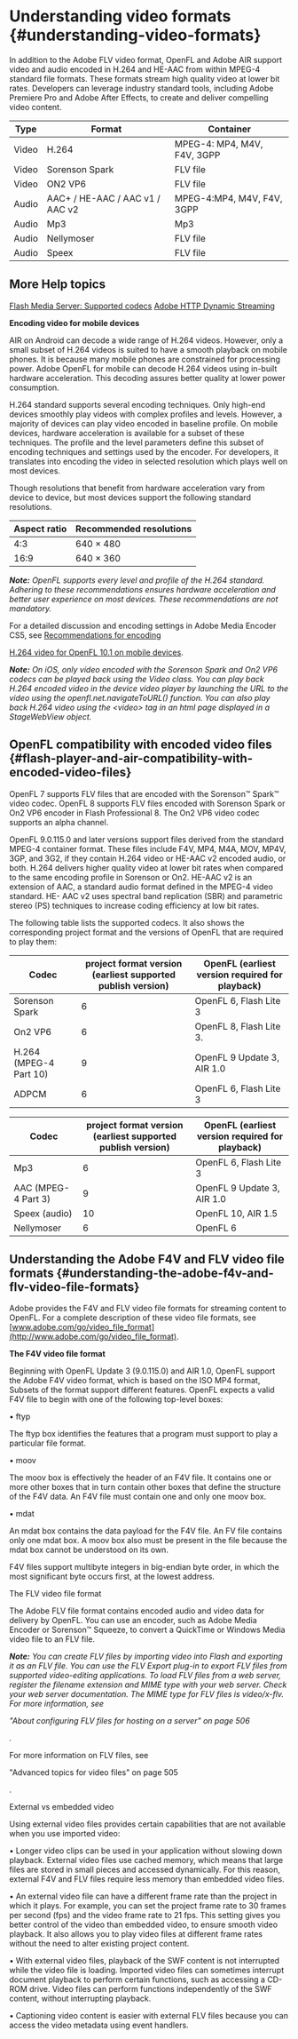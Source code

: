 # Understanding video formats {#understanding-video-formats}

In addition to the Adobe FLV video format, OpenFL and Adobe AIR support video and audio encoded in H.264 and HE-AAC from within MPEG-4 standard file formats. These formats stream high quality video at lower bit rates. Developers can leverage industry standard tools, including Adobe Premiere Pro and Adobe After Effects, to create and deliver compelling video content.

| **Type** | **Format** | **Container** |
| --- | --- | --- |
| Video | H.264 | MPEG-4: MP4, M4V, F4V, 3GPP |
| Video | Sorenson Spark | FLV file |
| Video | ON2 VP6 | FLV file |
| Audio | AAC+ / HE-AAC / AAC v1 / AAC v2 | MPEG-4:MP4, M4V, F4V, 3GPP |
| Audio | Mp3 | Mp3 |
| Audio | Nellymoser | FLV file |
| Audio | Speex | FLV file |

## More Help topics

[Flash Media Server: Supported codecs](http://help.adobe.com/en_US/FlashMediaServer/3.5_TechOverview/WS5b3ccc516d4fbf351e63e3d119ed944a1a-7ffa.html#WS5b3ccc516d4fbf351e63e3d119ed944a1a-7fe7) [Adobe HTTP Dynamic Streaming](http://help.adobe.com/en_US/HTTPStreaming/1.0/Using/index.html)

**Encoding video for mobile devices**

AIR on Android can decode a wide range of H.264 videos. However, only a small subset of H.264 videos is suited to have a smooth playback on mobile phones. It is because many mobile phones are constrained for processing power. Adobe OpenFL for mobile can decode H.264 videos using in-built hardware acceleration. This decoding assures better quality at lower power consumption.

H.264 standard supports several encoding techniques. Only high-end devices smoothly play videos with complex profiles and levels. However, a majority of devices can play video encoded in baseline profile. On mobile devices, hardware acceleration is available for a subset of these techniques. The profile and the level parameters define this subset of encoding techniques and settings used by the encoder. For developers, it translates into encoding the video in selected resolution which plays well on most devices.

Though resolutions that benefit from hardware acceleration vary from device to device, but most devices support the following standard resolutions.

| **Aspect ratio** | **Recommended resolutions** |
| --- | --- |
| 4:3 | 640 × 480 | 512 × 384 | 480 × 360 |
| 16:9 | 640 × 360 | 512 x 288 | 480 × 272 |

**_Note:_** _OpenFL supports every level and profile of the H.264 standard. Adhering to these recommendations ensures hardware acceleration and better user experience on most devices. These recommendations are not mandatory._

For a detailed discussion and encoding settings in Adobe Media Encoder CS5, see [Recommendations for encoding](http://www.adobe.com/devnet/devices/articles/mobile_video_encoding.html)

[H.264 video for OpenFL 10.1 on mobile devices](http://www.adobe.com/devnet/devices/articles/mobile_video_encoding.html).

**_Note:_** _On iOS, only video encoded with the Sorenson Spark and On2 VP6 codecs can be played back using the Video class. You can play back H.264 encoded video in the device video player by launching the URL to the video using the openfl.net.navigateToURL() function. You can also play back H.264 video using the &lt;video&gt; tag in an html page displayed in a StageWebView object._

## OpenFL compatibility with encoded video files {#flash-player-and-air-compatibility-with-encoded-video-files}

OpenFL 7 supports FLV files that are encoded with the Sorenson™ Spark™ video codec. OpenFL 8 supports FLV files encoded with Sorenson Spark or On2 VP6 encoder in Flash Professional 8\. The On2 VP6 video codec supports an alpha channel.

OpenFL 9.0.115.0 and later versions support files derived from the standard MPEG-4 container format. These files include F4V, MP4, M4A, MOV, MP4V, 3GP, and 3G2, if they contain H.264 video or HE-AAC v2 encoded audio, or both. H.264 delivers higher quality video at lower bit rates when compared to the same encoding profile in Sorenson or On2\. HE-AAC v2 is an extension of AAC, a standard audio format defined in the MPEG-4 video standard. HE- AAC v2 uses spectral band replication (SBR) and parametric stereo (PS) techniques to increase coding efficiency at low bit rates.

The following table lists the supported codecs. It also shows the corresponding project format and the versions of OpenFL that are required to play them:

| **Codec** | **project format version (earliest supported publish version)** | **OpenFL (earliest version required for playback)** |
| --- | --- | --- |
| Sorenson Spark | 6 | OpenFL 6, Flash Lite 3 |
| On2 VP6 | 6 | OpenFL 8, Flash Lite 3. |
| H.264 (MPEG-4 Part 10) | 9 | OpenFL 9 Update 3, AIR 1.0 |
| ADPCM | 6 | OpenFL 6, Flash Lite 3 |

| **Codec** | **project format version (earliest supported publish version)** | **OpenFL (earliest version required for playback)** |
| --- | --- | --- |
| Mp3 | 6 | OpenFL 6, Flash Lite 3 |
| AAC (MPEG-4 Part 3) | 9 | OpenFL 9 Update 3, AIR 1.0 |
| Speex (audio) | 10 | OpenFL 10, AIR 1.5 |
| Nellymoser | 6 | OpenFL 6 |

## Understanding the Adobe F4V and FLV video file formats {#understanding-the-adobe-f4v-and-flv-video-file-formats}

Adobe provides the F4V and FLV video file formats for streaming content to OpenFL. For a complete description of these video file formats, see [www.adobe.com/go/video_file_format](http://www.adobe.com/go/video_file_format).

**The F4V video file format**

Beginning with OpenFL Update 3 (9.0.115.0) and AIR 1.0, OpenFL support the Adobe F4V video format, which is based on the ISO MP4 format, Subsets of the format support different features. OpenFL expects a valid F4V file to begin with one of the following top-level boxes:

• ftyp

The ftyp box identifies the features that a program must support to play a particular file format.

• moov

The moov box is effectively the header of an F4V file. It contains one or more other boxes that in turn contain other boxes that define the structure of the F4V data. An F4V file must contain one and only one moov box.

• mdat

An mdat box contains the data payload for the F4V file. An FV file contains only one mdat box. A moov box also must be present in the file because the mdat box cannot be understood on its own.

F4V files support multibyte integers in big-endian byte order, in which the most significant byte occurs first, at the lowest address.

The FLV video file format

The Adobe FLV file format contains encoded audio and video data for delivery by OpenFL. You can use an encoder, such as Adobe Media Encoder or Sorenson™ Squeeze, to convert a QuickTime or Windows Media video file to an FLV file.

**_Note:_** _You can create FLV files by importing video into Flash and exporting it as an FLV file. You can use the FLV Export plug-in to export FLV files from supported video-editing applications. To load FLV files from a web server, register the filename extension and MIME type with your web server. Check your web server documentation. The MIME type for FLV files is video/x-flv. For more information, see_

_"About configuring FLV files for hosting on a server" on page 506_

_._

For more information on FLV files, see

"Advanced topics for video files" on page 505

.

External vs embedded video

Using external video files provides certain capabilities that are not available when you use imported video:

• Longer video clips can be used in your application without slowing down playback. External video files use cached memory, which means that large files are stored in small pieces and accessed dynamically. For this reason, external F4V and FLV files require less memory than embedded video files.

• An external video file can have a different frame rate than the project in which it plays. For example, you can set the project frame rate to 30 frames per second (fps) and the video frame rate to 21 fps. This setting gives you better control of the video than embedded video, to ensure smooth video playback. It also allows you to play video files at different frame rates without the need to alter existing project content.

• With external video files, playback of the SWF content is not interrupted while the video file is loading. Imported video files can sometimes interrupt document playback to perform certain functions, such as accessing a CD-ROM drive. Video files can perform functions independently of the SWF content, without interrupting playback.

• Captioning video content is easier with external FLV files because you can access the video metadata using event handlers.